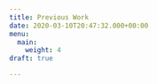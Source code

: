 ```yaml
---
title: Previous Work
date: 2020-03-10T20:47:32.000+00:00
menu:
  main:
    weight: 4
draft: true

---
```

